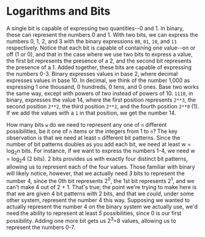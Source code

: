 # Logarithms and Bits

A single bit is capable of expressing two quantities--0 and 1. In binary, these can represent the numbers 0 and 1. With two bits, we can express the numbers 0, 1, 2, and 3 with the binary expressions `00`, `01`, `10`, and `11` respectively. Notice that each bit is capable of containing one value--on or off (1 or 0), and that in the case where we use two bits to express a value, the first bit represents the presence of a 2, and the second bit represents the presence of a 1. Added together, these bits are capable of expressing the numbers 0-3. Binary expresses values in base 2, where decimal expresses values in base 10. In decimal, we think of the number 1,000 as expressing 1 one thousand, 0 hundreds, 0 tens, and 0 ones. Base two works the same way, except with powers of two instead of powers of 10. `1110`, in binary, expresses the value 14, where the first position represents `2**3`, the second position `2**2`, the third position `2**1`, and the fourth position `2**0` (1). If we add the values with a `1` in that position, we get the number 14. 

How many bits `w` do we need to represent any one of `n` different possibilities, be it one of `n` items or the integers from 1 to `n`? The key observation is that we need at least `n` different bit patterns. Since the number of bit patterns doubles as you add each bit, we need at least w = log<sub>2</sub>n bits. For instance, if we want to express the numbers 1-4, we need w = log<sub>2</sub>4 (2 bits). 2 bits provides us with exactly four distinct bit patterns, allowing us to represent each of the four values. Those familiar with binary will likely notice, however, that we actually need _3_ bits to represent the number 4, since the 0th bit represents 2<sup>0</sup>, the 1st bit represents 2<sup>1</sup>, and we can't make 4 out of 2 + 1. That's true; the point we're trying to make here is that we are given 4 bit patterns with 2 bits, and that we _could_, under some other system, represent the number 4 this way. Supposing we wanted to actually represent the number 4 on the binary system we actually use, we'd need the ability to represent at least _5_ possibilities, since 0 is our first possibility. Adding one more bit gets us 2<sup>3</sup>=8 values, allowing us to represent the numbers 0-7.